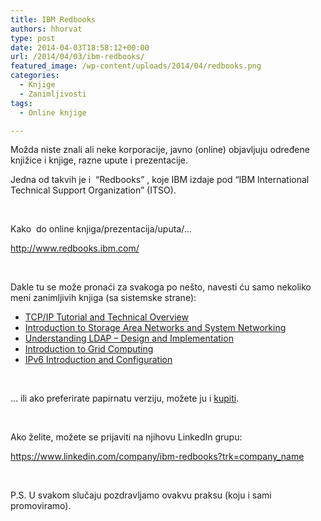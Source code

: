 ```yaml
---
title: IBM Redbooks
authors: hhorvat
type: post
date: 2014-04-03T18:58:12+00:00
url: /2014/04/03/ibm-redbooks/
featured_image: /wp-content/uploads/2014/04/redbooks.png
categories:
  - Knjige
  - Zanimljivosti
tags:
  - Online knjige

---
```

Možda niste znali ali neke korporacije, javno (online) objavljuju određene knjižice i knjige, razne upute i prezentacije.

Jedna od takvih je i  &#8220;Redbooks&#8221; , koje IBM izdaje pod &#8220;IBM International Technical Support Organization&#8221; (ITSO).

&nbsp;

Kako  do online knjiga/prezentacija/uputa/&#8230;

<a href="http://www.redbooks.ibm.com/" target="_blank">http://www.redbooks.ibm.com/</a>

&nbsp;

Dakle tu se može pronaći za svakoga po nešto, navesti ću samo nekoliko meni zanimljivih knjiga (sa sistemske strane):

  * [TCP/IP Tutorial and Technical Overview][1]
  * [Introduction to Storage Area Networks and System Networking][2]
  * [Understanding LDAP &#8211; Design and Implementation][3]
  * [Introduction to Grid Computing][4]
  * [IPv6 Introduction and Configuration][5]

&nbsp;

&#8230; ili ako preferirate papirnatu verziju, možete ju i [kupiti][6].

&nbsp;

Ako želite, možete se prijaviti na njihovu LinkedIn grupu:

<https://www.linkedin.com/company/ibm-redbooks?trk=company_name>

&nbsp;

P.S. U svakom slučaju pozdravljamo ovakvu praksu (koju i sami promoviramo).

 [1]: http://www.redbooks.ibm.com/Redbooks.nsf/RedbookAbstracts/gg243376.html?OpenDocument
 [2]: http://www.redbooks.ibm.com/Redbooks.nsf/RedbookAbstracts/sg245470.html?OpenDocument
 [3]: http://www.redbooks.ibm.com/Redbooks.nsf/RedbookAbstracts/sg244986.html?OpenDocument
 [4]: http://www.redbooks.ibm.com/Redbooks.nsf/RedbookAbstracts/sg246778.html?OpenDocument
 [5]: http://www.redbooks.ibm.com/abstracts/redp4776.html?Open
 [6]: http://www.redbooks.ibm.com/Redbooks.nsf/pages/howtobuy?Open